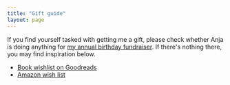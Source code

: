 ```yaml
---
title: "Gift guide"
layout: page
---
```

If you find yourself tasked with getting me a gift, please check whether Anja is doing anything for [my annual birthday fundraiser](). If there's nothing there, you may find inspiration below.

- [Book wishlist on Goodreads](https://www.goodreads.com/review/list/23204424?shelf=wishlist)
- [Amazon wish list](https://www.amazon.com/hz/wishlist/ls/1XZRL5X1UCW0J?ref_=wl_share)